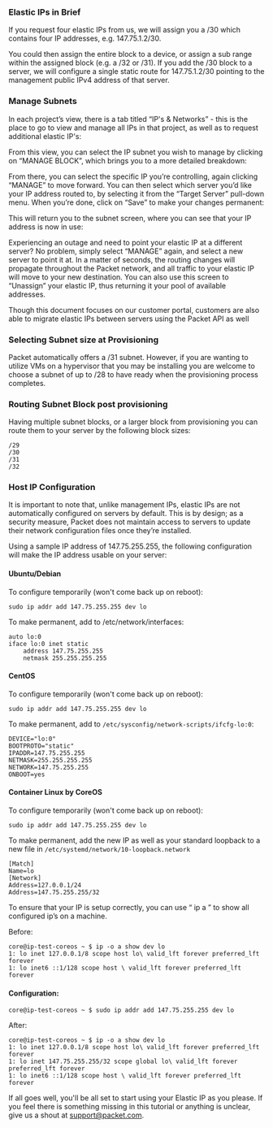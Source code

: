 <!--<meta>
{
    "title":"Elastic IPs",
    "description":"Setting Up & Using Elastic IPs",
    "tag":["Network", "Elastic IPs"]
}
</meta>-->

### Elastic IPs in Brief

If you request four elastic IPs from us, we will assign you a /30 which contains four IP addresses, e.g. 147.75.1.2/30.

You could then assign the entire block to a device, or assign a sub range within the assigned block (e.g. a /32 or /31). If you add the /30 block to a server, we will configure a single static route for 147.75.1.2/30 pointing to the management public IPv4 address of that server.

### Manage Subnets

In each project’s view, there is a tab titled “IP's & Networks” - this is the place to go to view and manage all IPs in that project, as well as to request additional elastic IP's:

From this view, you can select the IP subnet you wish to manage by clicking on “MANAGE BLOCK”, which brings you to a more detailed breakdown:

From there, you can select the specific IP you’re controlling, again clicking “MANAGE” to move forward. You can then select which server you’d like your IP address routed to, by selecting it from the “Target Server” pull-down menu. When you’re done, click on “Save” to make your changes permanent:

This will return you to the subnet screen, where you can see that your IP address is now in use:

Experiencing an outage and need to point your elastic IP at a different server? No problem, simply select “MANAGE” again, and select a new server to point it at. In a matter of seconds, the routing changes will propagate throughout the Packet network, and all traffic to your elastic IP will move to your new destination. You can also use this screen to “Unassign” your elastic IP, thus returning it your pool of available addresses.

Though this document focuses on our customer portal, customers are also able to migrate elastic IPs between servers using the Packet API as well

### Selecting Subnet size at Provisioning

Packet automatically offers a /31 subnet. However, if you are wanting to utilize VMs on a hypervisor that you may be installing you are welcome to choose a subnet of up to /28 to have ready when the provisioning process completes.

### Routing Subnet Block post provisioning

Having multiple subnet blocks, or a larger block from provisioning you can route them to your server by the following block sizes:

    /29  
    /30  
    /31  
    /32

### Host IP Configuration

It is important to note that, unlike management IPs, elastic IPs are not automatically configured on servers by default. This is by design; as a security measure, Packet does not maintain access to servers to update their network configuration files once they’re installed.

Using a sample IP address of 147.75.255.255, the following configuration will make the IP address usable on your server:

#### Ubuntu/Debian

To configure temporarily (won't come back up on reboot):

`sudo ip addr add 147.75.255.255 dev lo`

To make permanent, add to /etc/network/interfaces:

````
auto lo:0
iface lo:0 inet static
    address 147.75.255.255
    netmask 255.255.255.255
````

#### CentOS

To configure temporarily (won't come back up on reboot):

`sudo ip addr add 147.75.255.255 dev lo`

To make permanent, add to `/etc/sysconfig/network-scripts/ifcfg-lo:0`:

```
DEVICE="lo:0"
BOOTPROTO="static"
IPADDR=147.75.255.255
NETMASK=255.255.255.255
NETWORK=147.75.255.255
ONBOOT=yes
```

#### Container Linux by CoreOS

To configure temporarily (won't come back up on reboot):

`sudo ip addr add 147.75.255.255 dev lo`

To make permanent, add the new IP as well as your standard loopback to a new file in `/etc/systemd/network/10-loopback.network`

```
[Match]
Name=lo
[Network]
Address=127.0.0.1/24
Address=147.75.255.255/32
```

To ensure that your IP is setup correctly, you can use “ ip a ” to show all configured ip’s on a machine.

Before:

```
core@ip-test-coreos ~ $ ip -o a show dev lo
1: lo inet 127.0.0.1/8 scope host lo\ valid_lft forever preferred_lft forever
1: lo inet6 ::1/128 scope host \ valid_lft forever preferred_lft forever
```


#### Configuration:

````
core@ip-test-coreos ~ $ sudo ip addr add 147.75.255.255 dev lo
````

After:

```
core@ip-test-coreos ~ $ ip -o a show dev lo
1: lo inet 127.0.0.1/8 scope host lo\ valid_lft forever preferred_lft forever
1: lo inet 147.75.255.255/32 scope global lo\ valid_lft forever preferred_lft forever
1: lo inet6 ::1/128 scope host \ valid_lft forever preferred_lft forever
```

If all goes well, you'll be all set to start using your Elastic IP as you please. If you feel there is something missing in this tutorial or anything is unclear, give us a shout at support@packet.com.
